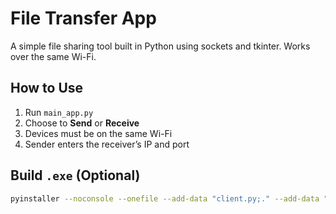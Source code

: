 # File Transfer App

A simple file sharing tool built in Python using sockets and tkinter. Works over the same Wi-Fi.

## How to Use

1. Run `main_app.py`
2. Choose to **Send** or **Receive**
3. Devices must be on the same Wi-Fi
4. Sender enters the receiver’s IP and port

## Build `.exe` (Optional)

```bash
pyinstaller --noconsole --onefile --add-data "client.py;." --add-data "server.py;." main_app.py
```
